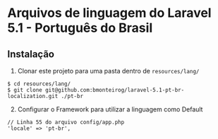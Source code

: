 # Arquivos de linguagem do Laravel 5.1 - Português do Brasil

## Instalação

1. Clonar este projeto para uma pasta dentro de `resources/lang/`
  ```
  $ cd resources/lang/
  $ git clone git@github.com:bmonteirog/laravel-5.1-pt-br-localization.git ./pt-br
  ```

2. Configurar o Framework para utilizar a linguagem como Default
  ```
  // Linha 55 do arquivo config/app.php
  'locale' => 'pt-br',
  ```
